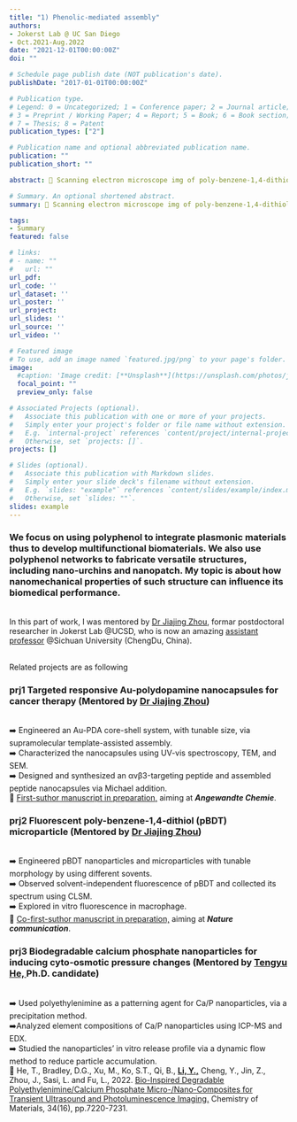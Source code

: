 ```yaml
---
title: "1) Phenolic-mediated assembly"
authors:
- Jokerst Lab @ UC San Diego
- Oct.2021-Aug.2022
date: "2021-12-01T00:00:00Z"
doi: ""

# Schedule page publish date (NOT publication's date).
publishDate: "2017-01-01T00:00:00Z"

# Publication type.
# Legend: 0 = Uncategorized; 1 = Conference paper; 2 = Journal article;
# 3 = Preprint / Working Paper; 4 = Report; 5 = Book; 6 = Book section;
# 7 = Thesis; 8 = Patent
publication_types: ["2"]

# Publication name and optional abbreviated publication name.
publication: ""
publication_short: ""

abstract: 🔬 Scanning electron microscope img of poly-benzene-1,4-dithiol (pBDT) nanourchins. <br/>🧪 Exp. ran by Yi, mentored by Dr Jiajing Zhou

# Summary. An optional shortened abstract.
summary: 🔬 Scanning electron microscope img of poly-benzene-1,4-dithiol (pBDT) nanourchins. <br/>🧪 Exp. ran by Yi, mentored by Dr Jiajing Zhou

tags:
- Summary
featured: false

# links:
# - name: ""
#   url: ""
url_pdf: 
url_code: ''
url_dataset: ''
url_poster: ''
url_project: 
url_slides: ''
url_source: ''
url_video: ''

# Featured image
# To use, add an image named `featured.jpg/png` to your page's folder. 
image:
  #caption: 'Image credit: [**Unsplash**](https://unsplash.com/photos/jdD8gXaTZsc)'
  focal_point: ""
  preview_only: false

# Associated Projects (optional).
#   Associate this publication with one or more of your projects.
#   Simply enter your project's folder or file name without extension.
#   E.g. `internal-project` references `content/project/internal-project/index.md`.
#   Otherwise, set `projects: []`.
projects: []

# Slides (optional).
#   Associate this publication with Markdown slides.
#   Simply enter your slide deck's filename without extension.
#   E.g. `slides: "example"` references `content/slides/example/index.md`.
#   Otherwise, set `slides: ""`.
slides: example
---
```

### We focus on using polyphenol to integrate plasmonic materials thus to develop multifunctional biomaterials. We also use polyphenol networks to fabricate versatile structures, including nano-urchins and nanopatch. My topic is about how nanomechanical properties of such structure can influence its biomedical performance.

<br/>In this part of work, I was mentored by [Dr Jiajing Zhou](https://scholar.google.com/citations?hl=en&user=uncK35kAAAAJ), formar postdoctoral researcher in Jokerst Lab @UCSD, who is now an amazing [assistant professor](https://www.zhoulabscu.net/) @Sichuan University (ChengDu, China).

<br/> Related projects are as following

### prj1 Targeted responsive Au-polydopamine nanocapsules for cancer therapy (Mentored by [Dr Jiajing Zhou](https://scholar.google.com/citations?hl=en&user=uncK35kAAAAJ))
<br/>➡️ Engineered an Au-PDA core-shell system, with tunable size, via supramolecular template-assisted assembly.
<br/>➡️ Characterized the nanocapsules using UV-vis spectroscopy, TEM, and SEM.
<br/>➡️ Designed and synthesized an αvβ3-targeting peptide and assembled peptide nanocapsules via Michael addition.
<br/>🌟 [First-suthor manuscript in preparation,](https://onlinelibrary.wiley.com/journal/15213773) aiming at ***Angewandte Chemie***.

### prj2 Fluorescent poly-benzene-1,4-dithiol (pBDT) microparticle (Mentored by [Dr Jiajing Zhou](https://scholar.google.com/citations?hl=en&user=uncK35kAAAAJ))
<br/>➡️ Engineered pBDT nanoparticles and microparticles with tunable morphology by using different sovents.
<br/>➡️ Observed solvent-independent fluorescence of pBDT and collected its spectrum using CLSM.
<br/>➡️ Explored in vitro fluorescence in macrophage.
<br/>🌟 [Co-first-suthor manuscript in preparation,](https://www.google.com/search?q=nature+communication&oq=nature+communication&aqs=chrome..69i57.3067j0j4&sourceid=chrome&ie=UTF-8) aiming at ***Nature communication***.

### prj3 Biodegradable calcium phosphate nanoparticles for inducing cyto-osmotic pressure changes (Mentored by [Tengyu He, ](https://scholar.google.com/citations?hl=en&user=o5QsfzwAAAAJ)Ph.D. candidate)
<br/>➡️ Used polyethylenimine as a patterning agent for Ca/P nanoparticles, via a precipitation method.
<br/>➡️Analyzed element compositions of Ca/P nanoparticles using ICP-MS and EDX.
<br/>➡️ Studied the nanoparticles’ in vitro release profile via a dynamic flow method to reduce particle accumulation. 
<br/>🌟 He, T., Bradley, D.G., Xu, M., Ko, S.T., Qi, B., <u>**Li, Y.,**</u> Cheng, Y., Jin, Z., Zhou, J., Sasi, L. and Fu, L., 2022. [Bio-Inspired Degradable Polyethylenimine/Calcium Phosphate Micro-/Nano-Composites for Transient Ultrasound and Photoluminescence Imaging.](https://pubs.acs.org/doi/full/10.1021/acs.chemmater.2c00857) Chemistry of Materials, 34(16), pp.7220-7231.

